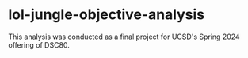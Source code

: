 # lol-jungle-objective-analysis
This analysis was conducted as a final project for UCSD's Spring 2024 offering of DSC80.
